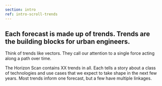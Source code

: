 ```yaml
---
section: intro
ref: intro-scroll-trends
---
```


## Each forecast is made up of trends. Trends are the building blocks for urban engineers.

Think of trends like vectors. They call our attention to a single force acting along a path over time. 

The Horizon Scan contains <span class="trend-count">XX</span> trends in all. Each tells a story about a class of technologies and use cases that we expect to take shape in the next few years. Most trends inform one forecast, but a few have multiple linkages.
